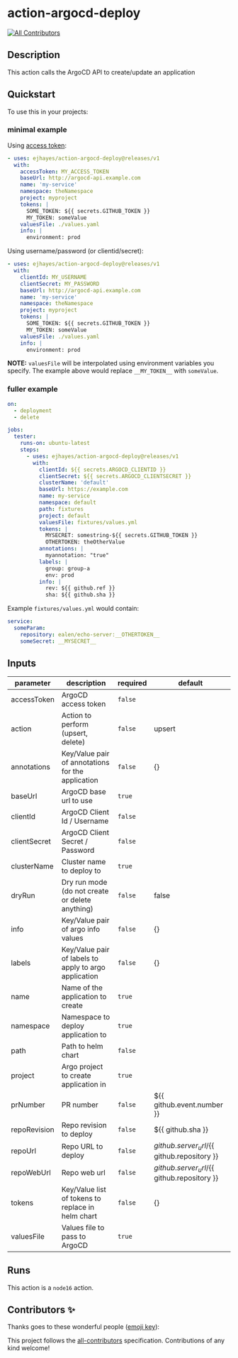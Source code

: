 # action-argocd-deploy

<!-- ALL-CONTRIBUTORS-BADGE:START - Do not remove or modify this section -->

[![All Contributors](https://img.shields.io/badge/all_contributors-0-orange.svg?style=flat-square)](#contributors-)

<!-- ALL-CONTRIBUTORS-BADGE:END -->

<!-- action-docs-description -->
## Description

This action calls the ArgoCD API to create/update an application


<!-- action-docs-description -->

## Quickstart

To use this in your projects:

### minimal example

Using [access token](https://argo-cd.readthedocs.io/en/latest/user-guide/commands/argocd_account_generate-token/):

```yaml
- uses: ejhayes/action-argocd-deploy@releases/v1
  with:
    accessToken: MY_ACCESS_TOKEN
    baseUrl: http://argocd-api.example.com
    name: 'my-service'
    namespace: theNamespace
    project: myproject
    tokens: |
      SOME_TOKEN: ${{ secrets.GITHUB_TOKEN }}
      MY_TOKEN: someValue
    valuesFile: ./values.yaml
    info: |
      environment: prod
```

Using username/password (or clientid/secret):

```yaml
- uses: ejhayes/action-argocd-deploy@releases/v1
  with:
    clientId: MY_USERNAME
    clientSecret: MY_PASSWORD
    baseUrl: http://argocd-api.example.com
    name: 'my-service'
    namespace: theNamespace
    project: myproject
    tokens: |
      SOME_TOKEN: ${{ secrets.GITHUB_TOKEN }}
      MY_TOKEN: someValue
    valuesFile: ./values.yaml
    info: |
      environment: prod
```

**NOTE:** `valuesFile` will be interpolated using environment variables you specify. The example above would replace `__MY_TOKEN__` with `someValue`.

### fuller example

```yaml
on:
  - deployment
  - delete

jobs:
  tester:
    runs-on: ubuntu-latest
    steps:
      - uses: ejhayes/action-argocd-deploy@releases/v1
        with:
          clientId: ${{ secrets.ARGOCD_CLIENTID }}
          clientSecret: ${{ secrets.ARGOCD_CLIENTSECRET }}
          clusterName: 'default'
          baseUrl: https://example.com
          name: my-service
          namespace: default
          path: fixtures
          project: default
          valuesFile: fixtures/values.yml
          tokens: |
            MYSECRET: somestring-${{ secrets.GITHUB_TOKEN }}
            OTHERTOKEN: theOtherValue
          annotations: |
            myannotation: "true"
          labels: |
            group: group-a
            env: prod
          info: |
            rev: ${{ github.ref }}
            sha: ${{ github.sha }}
```

Example `fixtures/values.yml` would contain:

```yaml
service:
  someParam:
    repository: ealen/echo-server:__OTHERTOKEN__
    someSecret: __MYSECRET__
```

<!-- action-docs-inputs -->
## Inputs

| parameter | description | required | default |
| - | - | - | - |
| accessToken | ArgoCD access token | `false` |  |
| action | Action to perform (upsert, delete) | `false` | upsert |
| annotations | Key/Value pair of annotations for the application | `false` | {} |
| baseUrl | ArgoCD base url to use | `true` |  |
| clientId | ArgoCD Client Id / Username | `false` |  |
| clientSecret | ArgoCD Client Secret / Password | `false` |  |
| clusterName | Cluster name to deploy to | `true` |  |
| dryRun | Dry run mode (do not create or delete anything) | `false` | false |
| info | Key/Value pair of argo info values | `false` | {} |
| labels | Key/Value pair of labels to apply to argo application | `false` | {} |
| name | Name of the application to create | `true` |  |
| namespace | Namespace to deploy application to | `true` |  |
| path | Path to helm chart | `false` |  |
| project | Argo project to create application in | `true` |  |
| prNumber | PR number | `false` | ${{ github.event.number }} |
| repoRevision | Repo revision to deploy | `false` | ${{ github.sha }} |
| repoUrl | Repo URL to deploy | `false` | ${{ github.server_url }}/${{ github.repository }} |
| repoWebUrl | Repo web url | `false` | ${{ github.server_url }}/${{ github.repository }} |
| tokens | Key/Value list of tokens to replace in helm chart | `false` | {} |
| valuesFile | Values file to pass to ArgoCD | `true` |  |



<!-- action-docs-inputs -->

<!-- action-docs-outputs -->

<!-- action-docs-outputs -->

<!-- action-docs-runs -->
## Runs

This action is a `node16` action.


<!-- action-docs-runs -->

## Contributors ✨

Thanks goes to these wonderful people ([emoji key](https://allcontributors.org/docs/en/emoji-key)):

<!-- ALL-CONTRIBUTORS-LIST:START - Do not remove or modify this section -->
<!-- prettier-ignore-start -->
<!-- markdownlint-disable -->
<!-- markdownlint-restore -->
<!-- prettier-ignore-end -->

<!-- ALL-CONTRIBUTORS-LIST:END -->

This project follows the [all-contributors](https://github.com/all-contributors/all-contributors) specification. Contributions of any kind welcome!
